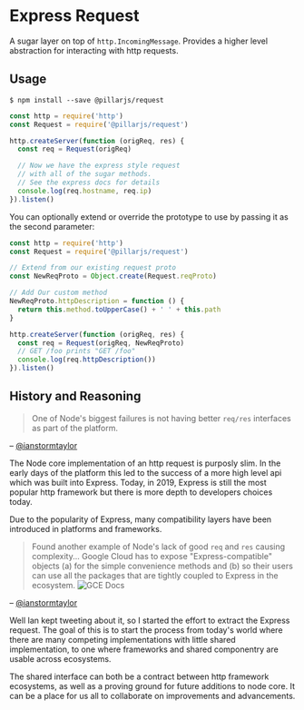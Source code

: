 # Express Request

A sugar layer on top of `http.IncomingMessage`. Provides a higher level abstraction
for interacting with http requests.

## Usage

```
$ npm install --save @pillarjs/request
```

```javascript
const http = require('http')
const Request = require('@pillarjs/request')

http.createServer(function (origReq, res) {
  const req = Request(origReq)

  // Now we have the express style request
  // with all of the sugar methods.
  // See the express docs for details
  console.log(req.hostname, req.ip)
}).listen()
```

You can optionally extend or override the prototype to use by passing it
as the second parameter:

```javascript
const http = require('http')
const Request = require('@pillarjs/request')

// Extend from our existing request proto
const NewReqProto = Object.create(Request.reqProto)

// Add Our custom method
NewReqProto.httpDescription = function () {
  return this.method.toUpperCase() + ' ' + this.path
}

http.createServer(function (origReq, res) {
  const req = Request(origReq, NewReqProto)
  // GET /foo prints "GET /foo"
  console.log(req.httpDescription())
}).listen()
```

## History and Reasoning

> One of Node's biggest failures is not having better `req/res` interfaces as part of the platform.

&ndash; [@ianstormtaylor](https://twitter.com/ianstormtaylor/status/1148327565209161728)

The Node core implementation of an http request is purposly slim. In the early days
of the platform this led to the success of a more high level api which was built
into Express.  Today, in 2019, Express is still the most popular http framework but
there is more depth to developers choices today.

Due to the popularity of Express, many compatibility layers have been introduced
in platforms and frameworks.

> Found another example of Node's lack of good `req` and `res` causing complexity...
> Google Cloud has to expose "Express-compatible" objects (a) for the simple convenience methods and (b) so their users can use all the packages that are tightly coupled to Express in the ecosystem.
> ![GCE Docs](https://pbs.twimg.com/media/D_uGtaAUYAA_oTs.jpg:small)

&ndash; [@ianstormtaylor](https://twitter.com/ianstormtaylor/status/1148327565209161728)

Well Ian kept tweeting about it, so I started the effort to extract the Express
request. The goal of this is to start the process from today's world where there
are many competing implementations with little shared implementation, to one
where frameworks and shared componentry are usable across ecosystems.

The shared interface can both be a contract between http framework ecosystems,
as well as a proving ground for future additions to node core.  It can be a place
for us all to collaborate on improvements and advancements.
